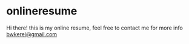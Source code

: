 # onlineresume
Hi there! this is my online resume, feel free to contact me for more info bwkerei@gmail.com
